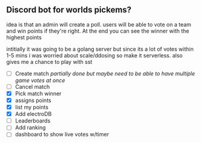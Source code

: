 ## Discord bot for worlds pickems?

idea is that an admin will create a poll. users will be able to vote on a team and win points if they're right. At the end you can see the winner with the highest points

intitially it was going to be a golang server but since its a lot of votes within 1-5 mins i was worried about scale/ddosing so make it serverless. also gives me a chance to play with sst

- [ ] Create match  *partially done but maybe need to be able to have multiple game votes at once*
- [ ] Cancel match
- [x] Pick match winner
- [x] assigns points
- [x] list my points
- [x] Add electroDB
- [ ] Leaderboards
- [ ] Add ranking
- [ ] dashboard to show live votes w/timer
